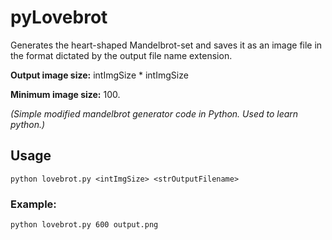 # pyLovebrot
Generates the heart-shaped Mandelbrot-set and saves it as an image file in the format dictated by the output file name extension.

**Output image size:** intImgSize * intImgSize

**Minimum image size:** 100.

*(Simple modified mandelbrot generator code in Python. Used to learn python.)*

## Usage
```
python lovebrot.py <intImgSize> <strOutputFilename>
```

### Example:
```
python lovebrot.py 600 output.png
```

